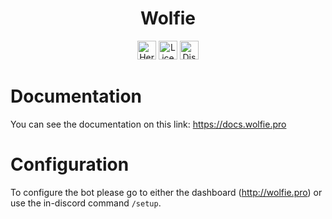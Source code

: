 <h1 align="center"> Wolfie </h1>
<p align="center">
<a href="https://www.heroku.com"><img alt="Heroku" src="https://img.shields.io/static/v1?label=Hosted with&message=Heroku&color=7056bf&style=for-the-badge&logo=heroku" height=30></a>
<a href="https://github.com/MeridianGH/suitbot/blob/main/LICENSE.md"><img alt="License" src="https://img.shields.io/github/license/MeridianGH/suitbot?logo=apache&style=for-the-badge" height=30></a>
<a href="https://discord.gg/JwnUeRKe8r"><img alt="Discord" src="https://shields.io/discord/878606227045756948?style=for-the-badge&logo=discord&label=discord" height=30></a>
</p>

# Documentation
You can see the documentation on this link: https://docs.wolfie.pro

# Configuration
To configure the bot please go to either the dashboard (http://wolfie.pro) or use the in-discord command `/setup`.
